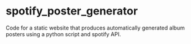 # spotify_poster_generator

Code for a static website that produces automatically generated album posters using a python script and spotify API.
